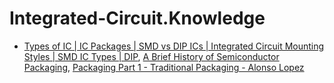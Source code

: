 # Integrated-Circuit.Knowledge
- [Types of IC | IC Packages | SMD vs DIP ICs | Integrated Circuit Mounting Styles | SMD IC Types | DIP](https://youtu.be/USR5zm4Dhb0), [A Brief History of Semiconductor Packaging](https://youtu.be/nNpuiJitKwk), [Packaging Part 1 - Traditional Packaging - Alonso Lopez](https://youtu.be/jE8pu3F-mm8)

